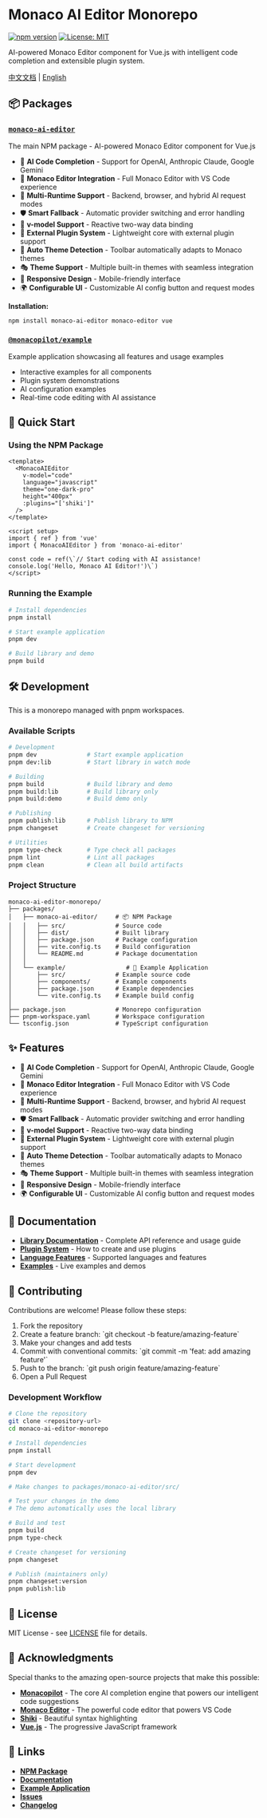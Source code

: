 # Monaco AI Editor Monorepo

[![npm version](https://badge.fury.io/js/monaco-ai-editor.svg)](https://badge.fury.io/js/monaco-ai-editor)
[![License: MIT](https://img.shields.io/badge/License-MIT-yellow.svg)](https://opensource.org/licenses/MIT)

AI-powered Monaco Editor component for Vue.js with intelligent code completion and extensible plugin system.

[中文文档](./README-zh_CN.md) | [English](./README.md)

## 📦 Packages

### [`monaco-ai-editor`](./packages/monaco-ai-editor)
The main NPM package - AI-powered Monaco Editor component for Vue.js

- 🤖 **AI Code Completion** - Support for OpenAI, Anthropic Claude, Google Gemini
- 🎯 **Monaco Editor Integration** - Full Monaco Editor with VS Code experience  
- 🔄 **Multi-Runtime Support** - Backend, browser, and hybrid AI request modes
- 🛡️ **Smart Fallback** - Automatic provider switching and error handling
- 📝 **v-model Support** - Reactive two-way data binding
- 🔌 **External Plugin System** - Lightweight core with external plugin support
- 🌈 **Auto Theme Detection** - Toolbar automatically adapts to Monaco themes
- 🎭 **Theme Support** - Multiple built-in themes with seamless integration
- 📱 **Responsive Design** - Mobile-friendly interface
- 🌍 **Configurable UI** - Customizable AI config button and request modes

**Installation:**
```bash
npm install monaco-ai-editor monaco-editor vue
```

### [`@monacopilot/example`](./packages/example)
Example application showcasing all features and usage examples

- Interactive examples for all components
- Plugin system demonstrations
- AI configuration examples
- Real-time code editing with AI assistance

## 🚀 Quick Start

### Using the NPM Package

```vue
<template>
  <MonacoAIEditor 
    v-model="code"
    language="javascript"
    theme="one-dark-pro"
    height="400px"
    :plugins="['shiki']"
  />
</template>

<script setup>
import { ref } from 'vue'
import { MonacoAIEditor } from 'monaco-ai-editor'

const code = ref(\`// Start coding with AI assistance!
console.log('Hello, Monaco AI Editor!')\`)
</script>
```

### Running the Example

```bash
# Install dependencies
pnpm install

# Start example application
pnpm dev

# Build library and demo
pnpm build
```

## 🛠️ Development

This is a monorepo managed with pnpm workspaces.

### Available Scripts

```bash
# Development
pnpm dev              # Start example application
pnpm dev:lib          # Start library in watch mode

# Building
pnpm build            # Build library and demo
pnpm build:lib        # Build library only
pnpm build:demo       # Build demo only

# Publishing
pnpm publish:lib      # Publish library to NPM
pnpm changeset        # Create changeset for versioning

# Utilities
pnpm type-check       # Type check all packages
pnpm lint             # Lint all packages
pnpm clean            # Clean all build artifacts
```

### Project Structure

```
monaco-ai-editor-monorepo/
├── packages/
│   ├── monaco-ai-editor/     # 📦 NPM Package
│   │   ├── src/              # Source code
│   │   ├── dist/             # Built library
│   │   ├── package.json      # Package configuration
│   │   ├── vite.config.ts    # Build configuration
│   │   └── README.md         # Package documentation
│   │
│   └── example/                 # 🎪 Example Application
│       ├── src/              # Example source code
│       ├── components/       # Example components
│       ├── package.json      # Example dependencies
│       └── vite.config.ts    # Example build config
│
├── package.json              # Monorepo configuration
├── pnpm-workspace.yaml       # Workspace configuration
└── tsconfig.json             # TypeScript configuration
```

## ✨ Features

- 🤖 **AI Code Completion** - Support for OpenAI, Anthropic Claude, Google Gemini
- 🎯 **Monaco Editor Integration** - Full Monaco Editor with VS Code experience  
- 🔄 **Multi-Runtime Support** - Backend, browser, and hybrid AI request modes
- 🛡️ **Smart Fallback** - Automatic provider switching and error handling
- 📝 **v-model Support** - Reactive two-way data binding
- 🔌 **External Plugin System** - Lightweight core with external plugin support
- 🌈 **Auto Theme Detection** - Toolbar automatically adapts to Monaco themes
- 🎭 **Theme Support** - Multiple built-in themes with seamless integration
- 📱 **Responsive Design** - Mobile-friendly interface
- 🌍 **Configurable UI** - Customizable AI config button and request modes

## 📖 Documentation

- **[Library Documentation](./packages/monaco-ai-editor/README.md)** - Complete API reference and usage guide
- **[Plugin System](./PLUGIN_SYSTEM.md)** - How to create and use plugins
- **[Language Features](./LANGUAGE_FEATURES.md)** - Supported languages and features
- **[Examples](./packages/example/src/)** - Live examples and demos

## 🤝 Contributing

Contributions are welcome! Please follow these steps:

1. Fork the repository
2. Create a feature branch: \`git checkout -b feature/amazing-feature\`
3. Make your changes and add tests
4. Commit with conventional commits: \`git commit -m 'feat: add amazing feature'\`
5. Push to the branch: \`git push origin feature/amazing-feature\`
6. Open a Pull Request

### Development Workflow

```bash
# Clone the repository
git clone <repository-url>
cd monaco-ai-editor-monorepo

# Install dependencies
pnpm install

# Start development
pnpm dev

# Make changes to packages/monaco-ai-editor/src/

# Test your changes in the demo
# The demo automatically uses the local library

# Build and test
pnpm build
pnpm type-check

# Create changeset for versioning
pnpm changeset

# Publish (maintainers only)
pnpm changeset:version
pnpm publish:lib
```

## 📄 License

MIT License - see [LICENSE](LICENSE) file for details.

## 🙏 Acknowledgments

Special thanks to the amazing open-source projects that make this possible:

- **[Monacopilot](https://github.com/arshad-yaseen/monacopilot)** - The core AI completion engine that powers our intelligent code suggestions
- **[Monaco Editor](https://microsoft.github.io/monaco-editor/)** - The powerful code editor that powers VS Code
- **[Shiki](https://shiki.matsu.io/)** - Beautiful syntax highlighting
- **[Vue.js](https://vuejs.org/)** - The progressive JavaScript framework

## 🔗 Links

- **[NPM Package](https://www.npmjs.com/package/monaco-ai-editor)**
- **[Documentation](./packages/monaco-ai-editor/README.md)**
- **[Example Application](./packages/example)**
- **[Issues](https://github.com/Wadehl/monaco-ai-editor/issues)**
- **[Changelog](./packages/monaco-ai-editor/CHANGELOG.md)**